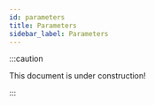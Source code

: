 ```yaml
---
id: parameters
title: Parameters
sidebar_label: Parameters
---
```


:::caution

This document is under construction!

:::
